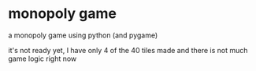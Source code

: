 # monopoly game
a monopoly game using python (and pygame)

it's not ready yet, I have only 4 of the 40 tiles made and there is not much game logic right now
